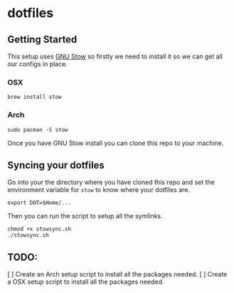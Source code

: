 # dotfiles

## Getting Started

This setup uses [GNU Stow](https://www.gnu.org/software/stow/) so firstly 
we need to install it so we can get all our configs in place.

### OSX

```shell
brew install stow
```

### Arch

```shell
sudo pacman -S stow
```

Once you have GNU Stow install you can clone this repo to your machine.

## Syncing your dotfiles

Go into your the directory where you have cloned this repo and set the
environment variable for `stow` to know where your dotfiles are.

```shell
export DOT=$Home/...
```

Then you can run the script to setup all the symlinks.

```shell
chmod +x stowsync.sh
./stowsync.sh
```

## TODO:

[ ] Create an Arch setup script to install all the packages needed.
[ ] Create a OSX setup script to install all the packages needed.
